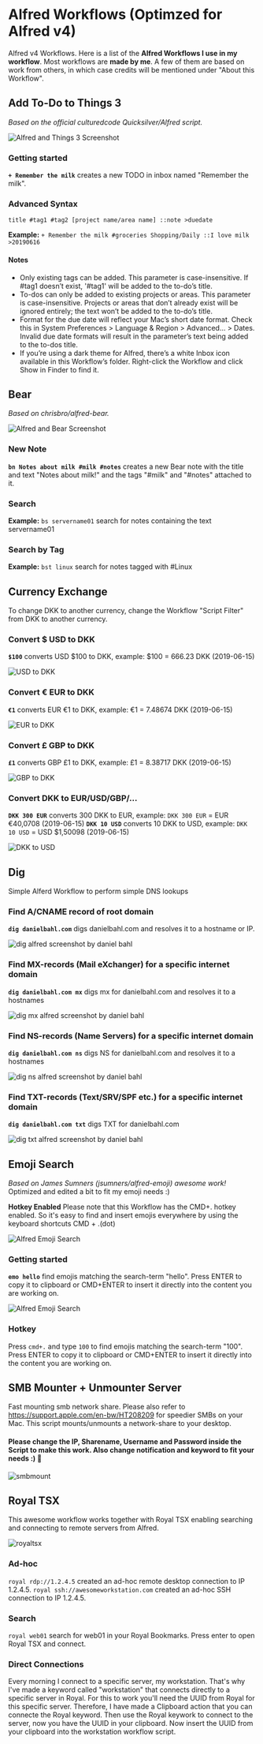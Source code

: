 # Alfred Workflows (Optimzed for Alfred v4)
Alfred v4 Workflows. Here is a list of the **Alfred Workflows I use in my workflow**.
Most workflows are **made by me**. A few of them are based on work from others, in which case credits will be mentioned under "About this Workflow".

## Add To-Do to Things 3
*Based on the official culturedcode Quicksilver/Alfred script.*

![Alfred and Things 3 Screenshot](https://github.com/danielbahl/alfredv4/blob/master/Add-To-Do-to-Things-3-screenshot-1.png?raw=true)

### Getting started
**`+ Remember the milk`** creates a new TODO in inbox named "Remember the milk".

### Advanced Syntax

`title #tag1 #tag2 [project name/area name] ::note >duedate`

**Example:** `+ Remember the milk #groceries Shopping/Daily ::I love milk >20190616`

#### Notes
- Only existing tags can be added. This parameter is case-insensitive. If #tag1 doesn’t exist, '#tag1' will be added to the to-do’s title.
- To-dos can only be added to existing projects or areas. This parameter is case-insensitive. Projects or areas that don’t already exist will be ignored entirely; the text won’t be added to the to-do’s title.
- Format for the due date will reflect your Mac’s short date format. Check this in System Preferences > Language & Region > Advanced… > Dates. Invalid due date formats will result in the parameter’s text being added to the to-dos title.
- If you’re using a dark theme for Alfred, there’s a white Inbox icon available in this Workflow’s folder. Right-click the Workflow and click Show in Finder to find it.

## Bear
*Based on chrisbro/alfred-bear.*

![Alfred and Bear Screenshot](https://github.com/danielbahl/alfredv4/blob/master/Bear-screenshot-1.png?raw=true)

### New Note

**`bn Notes about milk #milk #notes`** creates a new Bear note with the title and text "Notes about milk!" and the tags "#milk" and "#notes" attached to it.

### Search

**Example:** `bs servername01` search for notes containing the text servername01

### Search by Tag

**Example:** `bst linux` search for notes tagged with #Linux

## Currency Exchange

To change DKK to another currency, change the Workflow "Script Filter" from DKK to another currency.

### Convert $ USD to DKK

**`$100`** converts USD $100 to DKK, example: $100 = 666.23 DKK (2019-06-15)

![USD to DKK](https://github.com/danielbahl/alfredv4/blob/master/Currency-Exchange.alfredworkflow-screenshot-1.png?raw=true)

### Convert € EUR to DKK

**`€1`** converts EUR €1 to DKK, example: €1 = 7.48674 DKK (2019-06-15)

![EUR to DKK](https://github.com/danielbahl/alfredv4/blob/master/Currency-Exchange.alfredworkflow-screenshot-2.png?raw=true)

### Convert £ GBP to DKK

**`£1`** converts GBP £1 to DKK, example: £1 = 8.38717 DKK (2019-06-15)

![GBP to DKK](https://github.com/danielbahl/alfredv4/blob/master/Currency-Exchange.alfredworkflow-screenshot-3.png?raw=true)

### Convert DKK to EUR/USD/GBP/...

**`DKK 300 EUR`** converts 300 DKK to EUR, example: `DKK 300 EUR` = EUR €40,0708 (2019-06-15)
**`DKK 10 USD`** converts 10 DKK to USD, example: `DKK 10 USD` = USD $1,50098  (2019-06-15)

![DKK to USD](https://github.com/danielbahl/alfredv4/blob/master/Currency-Exchange.alfredworkflow-screenshot-4.png?raw=true)

## Dig
Simple Alferd Workflow to perform simple DNS lookups

### Find A/CNAME record of root domain

**`dig danielbahl.com`** digs danielbahl.com and resolves it to a hostname or IP.

![dig alfred screenshot by daniel bahl](https://github.com/danielbahl/alfredv4/blob/master/Dig.alfredworkflow-screenshot-1.png?raw=true)

### Find MX-records (Mail eXchanger) for a specific internet domain

**`dig danielbahl.com mx`** digs mx for danielbahl.com and resolves it to a hostnames

![dig mx alfred screenshot by daniel bahl](https://github.com/danielbahl/alfredv4/blob/master/Dig.alfredworkflow-screenshot-2.png?raw=true)

### Find NS-records (Name Servers) for a specific internet domain

**`dig danielbahl.com ns`** digs NS for danielbahl.com and resolves it to a hostnames

![dig ns alfred screenshot by daniel bahl](https://github.com/danielbahl/alfredv4/blob/master/Dig.alfredworkflow-screenshot-3.png?raw=true)


### Find TXT-records (Text/SRV/SPF etc.) for a specific internet domain

**`dig danielbahl.com txt`** digs TXT for danielbahl.com

![dig txt alfred screenshot by daniel bahl](https://github.com/danielbahl/alfredv4/blob/master/Dig.alfredworkflow-screenshot-4.png?raw=true)

## Emoji Search
*Based on James Sumners (jsumners/alfred-emoji) awesome work!* Optimized and edited a bit to fit my emoji needs :)

**Hotkey Enabled** Please note that this Workflow has the CMD+. hotkey enabled. So it's easy to find and insert emojis everywhere by using the keyboard shortcuts CMD + .(dot)

![Alfred Emoji Search](https://github.com/danielbahl/alfredv4/blob/master/Emoji-Search-screenshot-1.png?raw=true)

### Getting started
**`emo hello`** find emojis matching the search-term "hello". Press ENTER to copy it to clipboard or CMD+ENTER to insert it directly into the content you are working on.

![Alfred Emoji Search](https://github.com/danielbahl/alfredv4/blob/master/Emoji-Search-screenshot-2.png?raw=true)

### Hotkey
Press `cmd+.` and type `100` to find emojis matching the search-term "100". Press ENTER to copy it to clipboard or CMD+ENTER to insert it directly into the content you are working on.

## SMB Mounter + Unmounter Server

Fast mounting smb network share. Please also refer to https://support.apple.com/en-bw/HT208209 for speedier SMBs on your Mac. This script mounts/unmounts a network-share to your desktop.

#### Please change the IP, Sharename, Username and Password inside the Script to make this work. Also change notification and keyword to  fit your needs :) 🦄

![smbmount](https://github.com/danielbahl/alfredv4/blob/master/smb-mounter-screenshot-1.png?raw=true)

## Royal TSX

This awesome workflow works together with Royal TSX enabling searching and connecting to remote servers from Alfred.

![royaltsx](https://github.com/danielbahl/alfredv4/blob/master/royal-tsx-screenshot-1?raw=true)

### Ad-hoc

`royal rdp://1.2.4.5` created an ad-hoc remote desktop connection to IP 1.2.4.5.
`royal ssh://awesomeworkstation.com` created an ad-hoc SSH connection to IP 1.2.4.5.

### Search

`royal web01` search for web01 in your Royal Bookmarks. Press enter to open Royal TSX and connect.

### Direct Connections

Every morning I connect to a specific server, my workstation. That's why I've made a keyword called "workstation" that connects directly to a specific server in Royal. For this to work you'll need the UUID from Royal for this specific server. Therefore, I have made a Clipboard action that you can connecte the Royal keyword. Then use the Royal keywork to connect to the server, now you have the UUID in your clipboard. Now insert the UUID from your clipboard into the workstation workflow script. 
